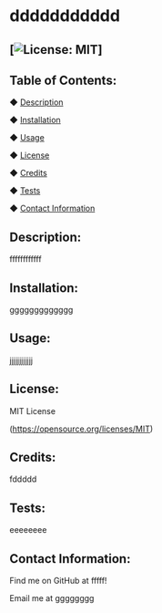 
# ddddddddddd

## [![License: MIT](https://img.shields.io/badge/License-MIT-yellow.svg)]

## Table of Contents:
◆ [Description](#description)

◆ [Installation](#installation)

◆ [Usage](#usage)

◆ [License](#license)

◆ [Credits](#credits)

◆ [Tests](#tests)

◆ [Contact Information](#contact-information)

## Description:
ffffffffffff

## Installation:
ggggggggggggg

## Usage:
jjjjjjjjjjjj

## License:
MIT License

(https://opensource.org/licenses/MIT)


## Credits:
fddddd

## Tests:
eeeeeeee

## Contact Information:
Find me on GitHub at fffff!

Email me at gggggggg
 